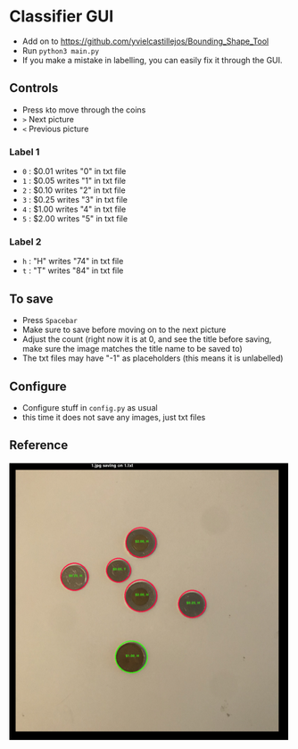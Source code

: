 # Classifier GUI
- Add on to https://github.com/yvielcastillejos/Bounding_Shape_Tool
- Run ```python3 main.py```
- If you make a mistake in labelling, you can easily fix it through the GUI.

## Controls 
- Press  `k`to move through the coins
- `>` Next picture
- `<` Previous picture
                                                                                                                                                                                                                                                               
                                                                                                                                                                     
                                                                                                                                                                     
### Label 1                                                                                                                                                         
- `0` : $0.01 writes "0" in txt file
- `1` : $0.05 writes "1" in txt file
- `2` : $0.10 writes "2" in txt file
- `3` : $0.25 writes "3" in txt file
- `4` : $1.00 writes "4" in txt file
- `5` : $2.00 writes "5" in txt file
                                                                                                                                                         
                                                                                                                                                                                                                                                                                                                                                                                                                                                                                                                                                                                       
### Label 2
- `h` : "H"  writes "74" in txt file
- `t` : "T"  writes "84" in txt file


## To save
- Press `Spacebar`
- Make sure to save before moving on to the next picture
- Adjust the count (right now it is at 0, and see the title before saving, make sure the image matches the title name to be saved to)
- The txt files may have "-1" as placeholders (this means it is unlabelled)

## Configure
- Configure stuff in  ``config.py`` as usual
- this time it does not save any images, just txt files

## Reference 
<img src = "https://github.com/yvielcastillejos/Classifier/blob/main/src/Screen%20Shot%202020-11-16%20at%205.41.25%20PM.png" height = 500 width = 500>
